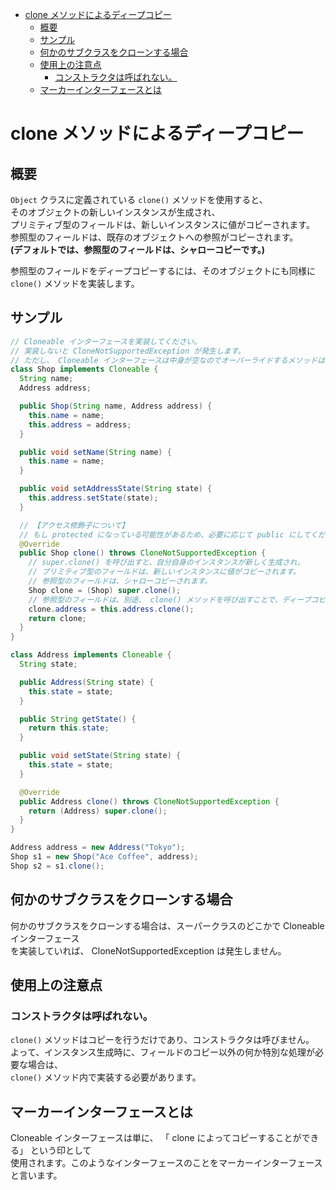 <!-- TOC START min:1 max:3 link:true asterisk:false update:true -->
- [clone メソッドによるディープコピー](#clone-メソッドによるディープコピー)
  - [概要](#概要)
  - [サンプル](#サンプル)
  - [何かのサブクラスをクローンする場合](#何かのサブクラスをクローンする場合)
  - [使用上の注意点](#使用上の注意点)
    - [コンストラクタは呼ばれない。](#コンストラクタは呼ばれない)
  - [マーカーインターフェースとは](#マーカーインターフェースとは)
<!-- TOC END -->


# clone メソッドによるディープコピー

## 概要

`Object` クラスに定義されている `clone()` メソッドを使用すると、  
そのオブジェクトの新しいインスタンスが生成され、  
プリミティブ型のフィールドは、新しいインスタンスに値がコピーされます。  
参照型のフィールドは、既存のオブジェクトへの参照がコピーされます。  
**(デフォルトでは、参照型のフィールドは、シャローコピーです。)**

参照型のフィールドをディープコピーするには、そのオブジェクトにも同様に `clone()` メソッドを実装します。


## サンプル

```Java
// Cloneable インターフェースを実装してください。
// 実装しないと CloneNotSupportedException が発生します。
// ただし、 Cloneable インターフェースは中身が空なのでオーバーライドするメソッドはありません。
class Shop implements Cloneable {
  String name;
  Address address;

  public Shop(String name, Address address) {
    this.name = name;
    this.address = address;
  }

  public void setName(String name) {
    this.name = name;
  }

  public void setAddressState(String state) {
    this.address.setState(state);
  }

  // 【アクセス修飾子について】
  // もし protected になっている可能性があるため、必要に応じて public にしてください。
  @Override
  public Shop clone() throws CloneNotSupportedException {
    // super.clone() を呼び出すと、自分自身のインスタンスが新しく生成され、
    // プリミティブ型のフィールドは、新しいインスタンスに値がコピーされます。
    // 参照型のフィールドは、シャローコピーされます。
    Shop clone = (Shop) super.clone();
    // 参照型のフィールドは、別途、 clone() メソッドを呼び出すことで、ディープコピーを行います。
    clone.address = this.address.clone();
    return clone;
  }
}
```

```Java
class Address implements Cloneable {
  String state;

  public Address(String state) {
    this.state = state;
  }

  public String getState() {
    return this.state;
  }

  public void setState(String state) {
    this.state = state;
  }

  @Override
  public Address clone() throws CloneNotSupportedException {
    return (Address) super.clone();
  }
}
```

```Java
Address address = new Address("Tokyo");
Shop s1 = new Shop("Ace Coffee", address);
Shop s2 = s1.clone();
```

## 何かのサブクラスをクローンする場合

何かのサブクラスをクローンする場合は、スーパークラスのどこかで Cloneable インターフェース  
を実装していれば、 CloneNotSupportedException は発生しません。


## 使用上の注意点

### コンストラクタは呼ばれない。

`clone()` メソッドはコピーを行うだけであり、コンストラクタは呼びません。  
よって、インスタンス生成時に、フィールドのコピー以外の何か特別な処理が必要な場合は、  
`clone()` メソッド内で実装する必要があります。


## マーカーインターフェースとは

Cloneable インターフェースは単に、 「 clone によってコピーすることができる」 という印として  
使用されます。このようなインターフェースのことをマーカーインターフェースと言います。
